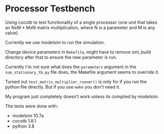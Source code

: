 # Processor Testbench

Using cocotb to test functionality of a single processor (one unit that takes an NxM * MxN matrix multiplication, where N is a parameter and M is any value).

Currently we use modelsim to run the simulation.

Change device parameters in `Makefile`, might have to remove sim_build directory after that to ensure the new parameter is run.

Currently I'm not sure what does the `parameters` argument in the `sum_stationary_tb.py` file does, the Makefile argument seems to override it.

Turned out `test_matrix_multiplier_runner()` is only for if you run the python file directly. But if you use `make` you don't need it.

My program just completely doesn't work unless its compiled by modelsim.

The tests were done with:
- modelsim 10.7a
- cocotb 1.8.1
- python 3.8